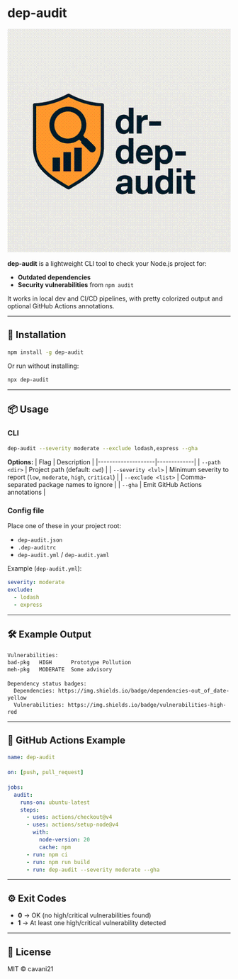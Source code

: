 # dep-audit
[![dep-audit logo](dep-audit.png)](https://github.com/thegreatbey/dep-audit)

**dep-audit** is a lightweight CLI tool to check your Node.js project for:
- **Outdated dependencies**
- **Security vulnerabilities** from `npm audit`

It works in local dev and CI/CD pipelines, with pretty colorized output and optional GitHub Actions annotations.

---

## 🚀 Installation

```bash
npm install -g dep-audit
```

Or run without installing:
```bash
npx dep-audit
```

---

## 📦 Usage

### CLI
```bash
dep-audit --severity moderate --exclude lodash,express --gha
```

**Options:**
| Flag               | Description |
|--------------------|-------------|
| `--path <dir>`     | Project path (default: `cwd`) |
| `--severity <lvl>` | Minimum severity to report (`low`, `moderate`, `high`, `critical`) |
| `--exclude <list>` | Comma-separated package names to ignore |
| `--gha`            | Emit GitHub Actions annotations |

### Config file
Place one of these in your project root:
- `dep-audit.json`
- `.dep-auditrc`
- `dep-audit.yml` / `dep-audit.yaml`

Example (`dep-audit.yml`):
```yaml
severity: moderate
exclude:
  - lodash
  - express
```

---

## 🛠 Example Output

```plaintext
Vulnerabilities:
bad-pkg   HIGH      Prototype Pollution
meh-pkg   MODERATE  Some advisory

Dependency status badges:
  Dependencies: https://img.shields.io/badge/dependencies-out_of_date-yellow
  Vulnerabilities: https://img.shields.io/badge/vulnerabilities-high-red
```

---

## 📌 GitHub Actions Example

```yaml
name: dep-audit

on: [push, pull_request]

jobs:
  audit:
    runs-on: ubuntu-latest
    steps:
      - uses: actions/checkout@v4
      - uses: actions/setup-node@v4
        with:
          node-version: 20
          cache: npm
      - run: npm ci
      - run: npm run build
      - run: dep-audit --severity moderate --gha
```

---

## ⚙️ Exit Codes
- **0** → OK (no high/critical vulnerabilities found)
- **1** → At least one high/critical vulnerability detected

---

## 📄 License
MIT © cavani21
